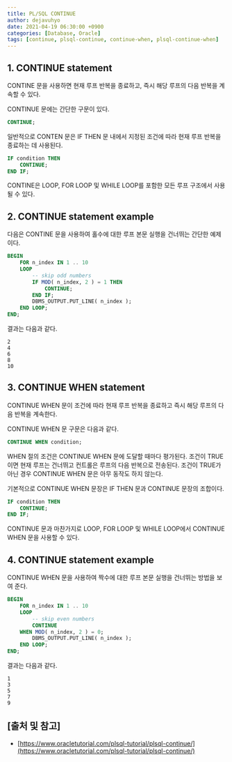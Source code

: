 ```yaml
---
title: PL/SQL CONTINUE
author: dejavuhyo
date: 2021-04-19 06:30:00 +0900
categories: [Database, Oracle]
tags: [continue, plsql-continue, continue-when, plsql-continue-when]
---
```


## 1. CONTINUE statement
CONTINE 문을 사용하면 현재 루프 반복을 종료하고, 즉시 해당 루프의 다음 반복을 계속할 수 있다.

CONTINUE 문에는 간단한 구문이 있다.

```sql
CONTINUE;
```

일반적으로 CONTEN 문은 IF THEN 문 내에서 지정된 조건에 따라 현재 루프 반복을 종료하는 데 사용된다.

```sql
IF condition THEN
    CONTINUE;
END IF;
```

CONTINE은 LOOP, FOR LOOP 및 WHILE LOOP를 포함한 모든 루프 구조에서 사용될 수 있다.

## 2. CONTINUE statement example
다음은 CONTINE 문을 사용하여 홀수에 대한 루프 본문 실행을 건너뛰는 간단한 예제이다.

```sql
BEGIN
    FOR n_index IN 1 .. 10
    LOOP
        -- skip odd numbers
        IF MOD( n_index, 2 ) = 1 THEN
            CONTINUE;
        END IF;
        DBMS_OUTPUT.PUT_LINE( n_index );
    END LOOP;
END;
```

결과는 다음과 같다.

```text
2
4
6
8
10
```

## 3. CONTINUE WHEN statement
CONTINUE WHEN 문이 조건에 따라 현재 루프 반복을 종료하고 즉시 해당 루프의 다음 반복을 계속한다.

CONTINUE WHEN 문 구문은 다음과 같다.

```sql
CONTINUE WHEN condition;
```

WHEN 절의 조건은 CONTINUE WHEN 문에 도달할 때마다 평가된다. 조건이 TRUE이면 현재 루프는 건너뛰고 컨트롤은 루프의 다음 반복으로 전송된다. 조건이 TRUE가 아닌 경우 CONTINUE WHEN 문은 아무 동작도 하지 않는다.

기본적으로 CONTINUE WHEN 문장은 IF THEN 문과 CONTINUE 문장의 조합이다.

```sql
IF condition THEN
    CONTINUE;
END IF;
```

CONTINUE 문과 마찬가지로 LOOP, FOR LOOP 및 WHILE LOOP에서 CONTINUE WHEN 문을 사용할 수 있다.

## 4. CONTINUE statement example
CONTINUE WHEN 문을 사용하여 짝수에 대한 루프 본문 실행을 건너뛰는 방법을 보여 준다.

```sql
BEGIN
    FOR n_index IN 1 .. 10
    LOOP
        -- skip even numbers
        CONTINUE
    WHEN MOD( n_index, 2 ) = 0;
        DBMS_OUTPUT.PUT_LINE( n_index );
    END LOOP;
END;
```

결과는 다음과 같다.

```text
1
3
5
7
9
```

## [출처 및 참고]
* [https://www.oracletutorial.com/plsql-tutorial/plsql-continue/](https://www.oracletutorial.com/plsql-tutorial/plsql-continue/)
